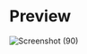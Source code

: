 # Preview
![Screenshot (90)](https://github.com/elavarasan96/transition-website/assets/151705994/1143e6e3-994c-49a5-9cc6-99dff5fce7f1)
